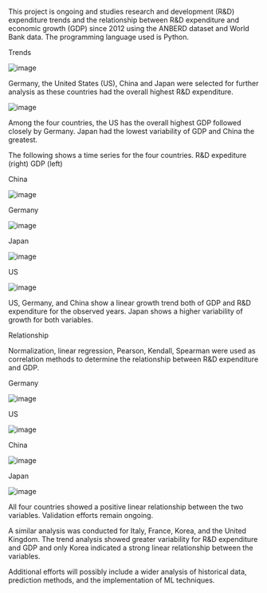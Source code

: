 This project is ongoing and studies research and development (R&D) expenditure trends and the relationship between R&D expenditure and economic growth (GDP) since 2012 using the ANBERD dataset and World Bank data. The programming language used is Python. 

Trends

![image](https://user-images.githubusercontent.com/82049693/221428409-e4bb839e-7f5b-4b6e-86ac-44a37efaed5d.png)

Germany, the United States (US), China and Japan were selected for further analysis as these countries had the overall highest R&D expenditure.

![image](https://user-images.githubusercontent.com/82049693/221381692-b0d1e423-bf6a-4ac9-898e-4320c5762bac.png)

Among the four countries, the US has the overall highest GDP followed closely by Germany. Japan had the lowest variability of GDP and China the greatest.

The following shows a time series for the four countries. R&D expediture (right) GDP (left)

China

![image](https://user-images.githubusercontent.com/82049693/221430225-5df1489e-bf10-4fd2-9ae9-0f768d15788e.png)

Germany

![image](https://user-images.githubusercontent.com/82049693/221430345-a385bbe1-b7d1-42bf-b06a-7d2c777447c7.png)

Japan

![image](https://user-images.githubusercontent.com/82049693/221430376-99d292a5-27e3-4fb7-b201-347e9c3acd33.png)

US

![image](https://user-images.githubusercontent.com/82049693/221430385-fa74519c-40f6-4c55-bda9-579901e9cfa2.png)

US, Germany, and China show a linear growth trend both of GDP and R&D expenditure for the observed years. Japan shows a higher variability of growth for both variables.

Relationship

Normalization, linear regression, Pearson, Kendall, Spearman were used as correlation methods to determine the relationship between R&D expenditure and GDP.

Germany

![image](https://user-images.githubusercontent.com/82049693/221431628-acb0a7cb-508b-4841-8f60-ad82cf57815c.png)

US

![image](https://user-images.githubusercontent.com/82049693/221431663-8fddceeb-fcd0-477c-a31a-168d00568d2f.png)

China

![image](https://user-images.githubusercontent.com/82049693/221431699-19dde2fa-b5d6-4375-9e68-1a58fa7bc08c.png)

Japan

![image](https://user-images.githubusercontent.com/82049693/221431720-863ae3e9-ca5a-4ecb-9da4-bc8a5214f912.png)



All four countries showed a positive linear relationship between the two variables. Validation efforts remain ongoing.

A similar analysis was conducted for Italy, France, Korea, and the United Kingdom. The trend analysis showed greater variability for R&D expenditure and GDP and only Korea indicated a strong linear relationship between the variables.

Additional efforts will possibly include a wider analysis of historical data, prediction methods, and the implementation of ML techniques.  


